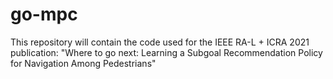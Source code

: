 # go-mpc
This repository will contain the code used for the IEEE RA-L + ICRA 2021 publication: "Where to go next: Learning a Subgoal Recommendation Policy for Navigation Among Pedestrians"
